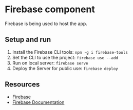 
# Firebase component

Firebase is being used to host the app.

## Setup and run

1. Install the Firebase CLI tools:
`npm -g i firebase-tools`
2. Set the CLI to use the project:
`firebase use --add`
3. Run on local server:
`firebase serve`
4. Deploy the Server for public use: 
`firebase deploy`

## Resources
- [Firebase](https://firebase.google.com)
- [Firebase Documentation](https://firebase.google.com/docs)